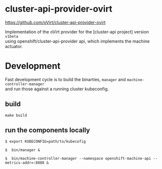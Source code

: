 # cluster-api-provider-ovirt

https://github.com/oVirt/cluster-api-provider-ovirt

Implementation of the  oVirt provider for the [cluster-api project] version `v1beta` \
using openshift/cluster-api-provider api, which implements the machine actuator.

# Development

Fast development cycle is to build the binarties, `manager` and `machine-controller-manager` \
and run those against a running cluster kubeconfig.

## build
```
make build
```

## run the components locally

```console
$ export KUBECONFIG=path/to/kubecofig

$  bin/manager &

$  bin/machine-controller-manager --namespace openshift-machine-api --metrics-addr=:8888 &
``` 
